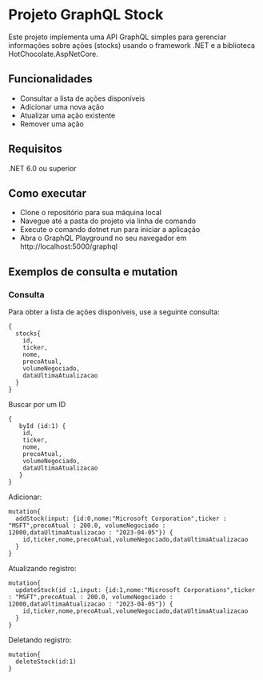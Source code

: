 # Projeto GraphQL Stock

Este projeto implementa uma API GraphQL simples para gerenciar informações sobre ações (stocks) usando o framework .NET e a biblioteca HotChocolate.AspNetCore.

## Funcionalidades

* Consultar a lista de ações disponíveis
* Adicionar uma nova ação
* Atualizar uma ação existente
* Remover uma ação

## Requisitos

.NET 6.0 ou superior

## Como executar

* Clone o repositório para sua máquina local
* Navegue até a pasta do projeto via linha de comando
* Execute o comando dotnet run para iniciar a aplicação
* Abra o GraphQL Playground no seu navegador em http://localhost:5000/graphql

## Exemplos de consulta e mutation

### Consulta

Para obter a lista de ações disponíveis, use a seguinte consulta:

```
{
  stocks{
    id,
    ticker,
    nome,
    precoAtual,
    volumeNegociado,
    dataUltimaAtualizacao
  }
}
```
Buscar por um ID
```
{
   byId (id:1) {
    id,
    ticker,
    nome,
    precoAtual,
    volumeNegociado,
    dataUltimaAtualizacao
   }
}
```

Adicionar:

```
mutation{
  addStock(input: {id:0,nome:"Microsoft Corporation",ticker : "MSFT",precoAtual : 200.0, volumeNegociado : 12000,dataUltimaAtualizacao : "2023-04-05"}) {
    id,ticker,nome,precoAtual,volumeNegociado,dataUltimaAtualizacao
  }
}
```

Atualizando registro:

```
mutation{
  updateStock(id :1,input: {id:1,nome:"Microsoft Corporations",ticker : "MSFT",precoAtual : 200.0, volumeNegociado : 12000,dataUltimaAtualizacao : "2023-04-05"}) {
    id,ticker,nome,precoAtual,volumeNegociado,dataUltimaAtualizacao
  }
}
```
Deletando registro: 

```
mutation{
  deleteStock(id:1)
}
```

